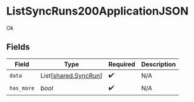 # ListSyncRuns200ApplicationJSON

Ok


## Fields

| Field                                                  | Type                                                   | Required                                               | Description                                            |
| ------------------------------------------------------ | ------------------------------------------------------ | ------------------------------------------------------ | ------------------------------------------------------ |
| `data`                                                 | List[[shared.SyncRun](../../models/shared/syncrun.md)] | :heavy_check_mark:                                     | N/A                                                    |
| `has_more`                                             | *bool*                                                 | :heavy_check_mark:                                     | N/A                                                    |